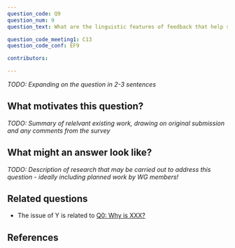 ```yaml
---
question_code: Q9 
question_num: 9 
question_text: What are the linguistic features of feedback that help students engage with and use feedback in an online mathematical task at hand and in future mathematical activities? 

question_code_meeting1: C13 
question_code_conf: EF9 

contributors: 

---
```

*TODO: Expanding on the question in 2-3 sentences*

## What motivates this question?

*TODO: Summary of relelvant existing work, drawing on original submission and any comments from the survey*

## What might an answer look like?

*TODO: Description of research that may be carried out to address this question - ideally including planned work by WG members!*

## Related questions

* The issue of Y is related to [Q0: Why is XXX?](Q0)

## References
